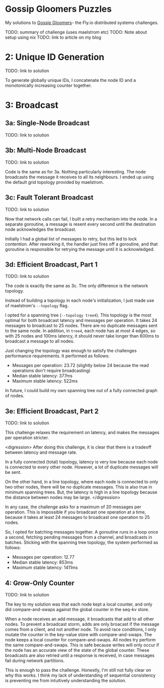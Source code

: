 # Gossip Gloomers Puzzles

My solutions to [Gossip Gloomers](https://fly.io/dist-sys/)- the Fly.io distributed systems challenges.

TODO: summary of challenge (uses maelstrom etc)
TODO: Note about setup using nix
TODO: link to article on my blog

# 2: Unique ID Generation

TODO: link to solution

To generate globally unique IDs, I concatenate the node ID and a monotonically increasing counter together.

# 3: Broadcast

## 3a: Single-Node Broadcast

TODO: link to solution

## 3b: Multi-Node Broadcast

TODO: link to solution

Code is the same as for 3a.
Nothing particularly interesting.
The node broadcasts the message it receives to all its neighbours.
I ended up using the default grid topology provided by maelstrom.

## 3c: Fault Tolerant Broadcast

TODO: link to solution

Now that network calls can fail, I built a retry mechanism into the node.
In a separate goroutine, a message is resent every second until the destination node acknowledges the broadcast.

Initially I had a global list of messages to retry, but this led to lock contention.
After reworking it, the handler just fires off a goroutine, and that goroutine is responsible for retrying the message until it is acknowledged.

## 3d: Efficient Broadcast, Part 1

TODO: link to solution

The code is exactly the same as 3c.
The only difference is the network topology.

Instead of building a topology in each node's initialization, I just made use of maelstrom's `--topology` flag.

I opted for a spanning tree (`--topology tree4`).
This topology is the most optimal for both broadcast latency and messages per operation.
It takes 24 messages to broadcast to 25 nodes.
There are no duplicate messages sent to the same node.
In addition, in `tree4`, each node has at most 4 edges, so with 25 nodes and 100ms latency, it should never take longer than 600ms to broadcast a message to all nodes.

Just changing the topology was enough to satisfy the challenges performance requirements. It performed as follows:

- Messages per operation: 23.72 (slightly below 24 because the read operations don't require broadcasting)
- Median stable latency: 377ms
- Maximum stable latency: 522ms

In future, I could build my own spanning tree out of a fully connected graph of nodes.

## 3e: Efficient Broadcast, Part 2

TODO: link to solution

This challenge relaxes the requirement on latency, and makes the messages per operation stricter.

\<digression>
After doing this challenge, it is clear that there is a tradeoff between latency and message rate.

In a fully connected (total) topology, latency is very low because each node is connected to every other node.
However, a lot of duplicate messages will be sent.

On the other hand, in a line topology, where each node is connected to only two other nodes, there will be no duplicate messages.
This is also true in minimum spanning trees.
But, the latency is high in a line topology because the distance between nodes may be large.
\</digression>

In any case, the challenge asks for a maximum of 20 messages per operation.
This is impossible if you broadcast one operation at a time, because it takes at least 24 messages to broadcast one operation to 25 nodes.

So, I opted for batching messages together. A goroutine runs in a loop once a second, fetching pending messages from a channel, and broadcasts in batches. Sticking with the spanning tree topology, the system performed as follows:

- Messages per operation: 12.77
- Median stable latency: 853ms
- Maximum stable latency: 1411ms

## 4: Grow-Only Counter

TODO: link to solution

The key to my solution was that each node kept a local counter, and only did compare-and-swaps against the global counter in the seq-kv store.

When a node receives an add message, it broadcasts that add to all other nodes.
To prevent a broadcast storm, adds are only broacast if the message comes from a client, and not another node.
To avoid race conditions, I only mutate the counter in the key-value store with compare-and-swaps.
The node keeps a local counter for compare-and-swaps.
All nodes try perform the same compare-and-swaps. This is safe because writes will only occur if the node has an accurate view of the state of the global counter.
These broadcasts are also retried until a response is received, in case messages fail during network partitions.

This is enough to pass the challenge.
Honestly, I'm still not fully clear on why this works.
I think my lack of understanding of sequential consistency is preventing me from intuitively understanding the solution.
